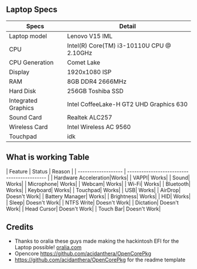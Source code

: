 ## Laptop Specs

| Specs | Detail                                                  |
| ------------------- | ------------------------------------------- |
| Laptop model      | Lenovo V15 IML     |
| CPU           | Intel(R) Core(TM) i3-10110U CPU @ 2.10GHz        |
| CPU Generation           | Comet Lake        |
| Display                  | 1920x1080 ISP     |
| RAM              | 8GB DDR4 2666MHz              |
| Hard Disk           | 256GB Toshiba SSD                |
| Integrated Graphics | Intel CoffeeLake-H GT2 UHD Graphics 630                     |
| Sound Card          | Realtek ALC257                             |
| Wireless Card       | Intel Wireless AC 9560                        |
| Touchpad            | idk                               |

## What is working Table
| Feature | Status | Reason |
| ------------------- | ------------------------------------------- |
| Hardware Acceleration|Works|
| VAPPI| Works|
| Sound| Works|
| Microphone| Works|
| Webcam| Works|
| Wi-Fi| Works|
| Bluetooth| Works|
| Keyboard| Works|
| Touchpad| Works|
| USB| Works|
| AirDrop| Doesn't Work|
| Battery Manager| Works|
| Brightness| Works|
| HID| Works|
| Sleep| Doesn't Work|
| NTFS Write| Doesn't Work|
| Dictation| Doesn't Work|
| Head Cursor| Doesn't Work|
| Touch Bar| Doesn't Work|
## Credits
- Thanks to oralia these guys made making the hackintosh EFI for the Laptop possible! [oralia.com](https://olarila.com/)
- Opencore https://github.com/acidanthera/OpenCorePkg
- https://github.com/acidanthera/OpenCorePkg for the readme template
